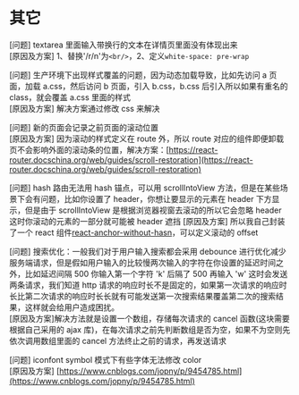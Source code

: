 # 其它
[问题] textarea 里面输入带换行的文本在详情页里面没有体现出来  
[原因及方案] 1、替换'/r/n'为`<br/>`，2、定义`white-space: pre-wrap`  

[问题] 生产环境下出现样式覆盖的问题，因为动态加载导致，比如先访问 a 页面，加载 a.css，然后访问 b 页面，引入 b.css，b.css 后引入所以如果有重名的 class，就会覆盖 a.css 里面的样式  
[原因及方案] 解决方案通过修改 css 来解决

[问题] 新的页面会记录之前页面的滚动位置  
[原因及方案]  因为滚动的样式定义在 route 外，所以 route 对应的组件即便卸载页不会影响外面的滚动条的位置，解决方案：[https://react-router.docschina.org/web/guides/scroll-restoration](https://react-router.docschina.org/web/guides/scroll-restoration)

[问题] hash 路由无法用 hash 锚点，可以用 scrollIntoView 方法，但是在某些场景下会有问题，比如你设置了 header，你想让要显示的元素在 header 下方显示，但是由于 scrollIntoView 是根据浏览器视窗去滚动的所以它会忽略 header 这时你滚动的元素的一部分就可能被 header 遮挡  [原因及方案] 所以我自己封装了一个 react 组件[react-anchor-without-hasn](https://github.com/kwzm/react-anchor-without-hash)，可以定义滚动的 offset 

[问题] 搜索优化：一般我们对于用户输入搜索都会采用 debounce 进行优化减少服务端请求，但是假如用户输入的比较慢两次输入的字符在你设置的延迟时间之外，比如延迟间隔 500 你输入第一个字符 'k' 后隔了 500 再输入 'w' 这时会发送两条请求，我们知道 http 请求的响应时长不是固定的，如果第一次请求的响应时长比第二次请求的响应时长长就有可能发送第一次搜索结果覆盖第二次的搜索结果，这样就会给用户造成困扰。  
[原因及方案]解决方法就是设置一个数组，存储每次请求的 cancel 函数(这块需要根据自己采用的 ajax 库)，在每次请求之前先判断数组是否为空，如果不为空则先依次调用数组里面的 cancel 方法终止之前的请求，再发送请求 

[问题] iconfont symbol 模式下有些字体无法修改 color  
[原因及方案] [https://www.cnblogs.com/jopny/p/9454785.html](https://www.cnblogs.com/jopny/p/9454785.html)